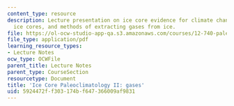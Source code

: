 ```yaml
---
content_type: resource
description: Lecture presentation on ice core evidence for climate change, gases in
  ice cores, and methods of extracting gases from ice.
file: https://ol-ocw-studio-app-qa.s3.amazonaws.com/courses/12-740-paleoceanography-spring-2008/5924472ff303174bf647366009af9831_lec08a_slide.pdf
file_type: application/pdf
learning_resource_types:
- Lecture Notes
ocw_type: OCWFile
parent_title: Lecture Notes
parent_type: CourseSection
resourcetype: Document
title: 'Ice Core Paleoclimatology II: gases'
uid: 5924472f-f303-174b-f647-366009af9831
---
```

